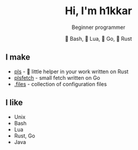 <h1 align="center">Hi, I'm h1kkar</h1>

<div align="center">
<p>Beginner programmer</p>
<p>💾  Bash, 🌙  Lua, 🐹  Go, 🦀  Rust</p>
</div>

## I make
- [pls](https://github.com/h1kkar/pls) - 🌸 little helper in your work  written on Rust
- [plsfetch](https://github.com/h1kkar/plsfetch) - small fetch written on Go
- [.files](https://github.com/h1kkar/.files) - сollection of configuration files

## I like
- Unix
- Bash
- Lua
- Rust, Go
- Java